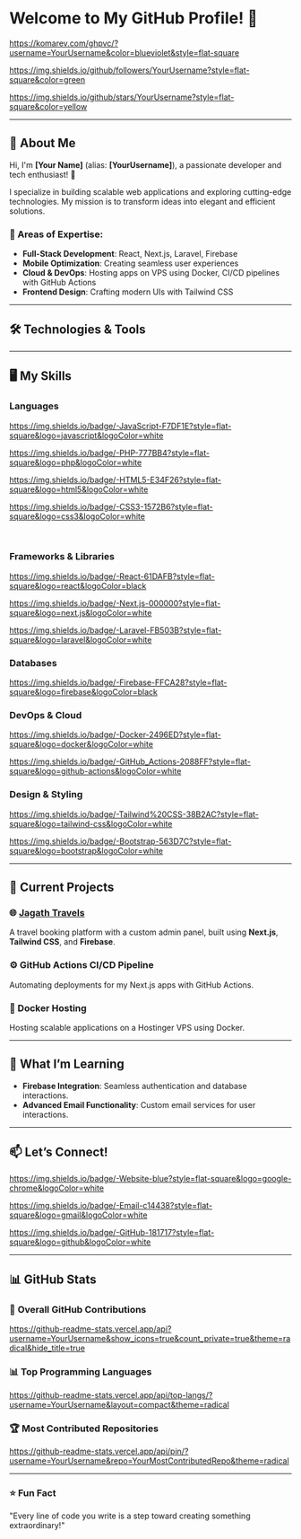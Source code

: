 # Welcome to My GitHub Profile! 👋

https://komarev.com/ghpvc/?username=YourUsername&color=blueviolet&style=flat-square

https://img.shields.io/github/followers/YourUsername?style=flat-square&color=green

https://img.shields.io/github/stars/YourUsername?style=flat-square&color=yellow

---

## 🌟 About Me

Hi, I'm **[Your Name]** (alias: **[YourUsername]**), a passionate developer and tech enthusiast! 🚀

I specialize in building scalable web applications and exploring cutting-edge technologies. My mission is to transform ideas into elegant and efficient solutions.

### 💼 Areas of Expertise:

- **Full-Stack Development**: React, Next.js, Laravel, Firebase
- **Mobile Optimization**: Creating seamless user experiences
- **Cloud & DevOps**: Hosting apps on VPS using Docker, CI/CD pipelines with GitHub Actions
- **Frontend Design**: Crafting modern UIs with Tailwind CSS

---

## 🛠️ Technologies & Tools

---

## 🖥️ My Skills

### **Languages**

https://img.shields.io/badge/-JavaScript-F7DF1E?style=flat-square&logo=javascript&logoColor=white

https://img.shields.io/badge/-PHP-777BB4?style=flat-square&logo=php&logoColor=white

https://img.shields.io/badge/-HTML5-E34F26?style=flat-square&logo=html5&logoColor=white

https://img.shields.io/badge/-CSS3-1572B6?style=flat-square&logo=css3&logoColor=white

<br>

### **Frameworks & Libraries**

https://img.shields.io/badge/-React-61DAFB?style=flat-square&logo=react&logoColor=black

https://img.shields.io/badge/-Next.js-000000?style=flat-square&logo=next.js&logoColor=white

https://img.shields.io/badge/-Laravel-FB503B?style=flat-square&logo=laravel&logoColor=white

### **Databases**

https://img.shields.io/badge/-Firebase-FFCA28?style=flat-square&logo=firebase&logoColor=black

### **DevOps & Cloud**

https://img.shields.io/badge/-Docker-2496ED?style=flat-square&logo=docker&logoColor=white

https://img.shields.io/badge/-GitHub_Actions-2088FF?style=flat-square&logo=github-actions&logoColor=white

### **Design & Styling**

https://img.shields.io/badge/-Tailwind%20CSS-38B2AC?style=flat-square&logo=tailwind-css&logoColor=white

https://img.shields.io/badge/-Bootstrap-563D7C?style=flat-square&logo=bootstrap&logoColor=white

---

## 🚀 Current Projects

### 🌐 [Jagath Travels](https://jagathtravels.com/)

A travel booking platform with a custom admin panel, built using **Next.js**, **Tailwind CSS**, and **Firebase**.

### ⚙️ GitHub Actions CI/CD Pipeline

Automating deployments for my Next.js apps with GitHub Actions.

### 🐳 Docker Hosting

Hosting scalable applications on a Hostinger VPS using Docker.

---

## 🌱 What I’m Learning

- **Firebase Integration**: Seamless authentication and database interactions.
- **Advanced Email Functionality**: Custom email services for user interactions.

---

## 📫 Let’s Connect!

https://img.shields.io/badge/-Website-blue?style=flat-square&logo=google-chrome&logoColor=white

https://img.shields.io/badge/-Email-c14438?style=flat-square&logo=gmail&logoColor=white

https://img.shields.io/badge/-GitHub-181717?style=flat-square&logo=github&logoColor=white

---

## 📊 GitHub Stats

### 🎯 **Overall GitHub Contributions**

https://github-readme-stats.vercel.app/api?username=YourUsername&show_icons=true&count_private=true&theme=radical&hide_title=true

### 📊 **Top Programming Languages**

https://github-readme-stats.vercel.app/api/top-langs/?username=YourUsername&layout=compact&theme=radical

### 🏆 **Most Contributed Repositories**

https://github-readme-stats.vercel.app/api/pin/?username=YourUsername&repo=YourMostContributedRepo&theme=radical

---

### ⭐ Fun Fact

"Every line of code you write is a step toward creating something extraordinary!"
